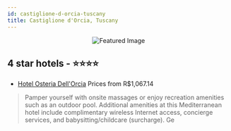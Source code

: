 ```yaml
---
id: castiglione-d-orcia-tuscany
title: Castiglione d'Orcia, Tuscany
---
```


<center><img src="https://i.travelapi.com/hotels/1000000/880000/879600/879557/8e77e67e_z.jpg" alt="Featured Image" /></center>


##  4 star hotels - ⭐️⭐️⭐️⭐️

-    [Hotel Osteria Dell'Orcia](https://us.hurb.com/hotels/castiglione-d-orcia/hotel-osteria-dell-orcia-JNP-JP053184?cmp=18055) Prices from R$1,067.14
   > Pamper yourself with onsite massages or enjoy recreation amenities such as an outdoor pool. Additional amenities at this Mediterranean hotel include complimentary wireless Internet access, concierge services, and babysitting/childcare (surcharge). Ge
